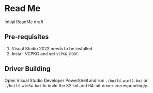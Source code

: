 # Read Me

Initial ReadMe draft

## Pre-requisites 
1. Visual Studio 2022 needs to be installed.
2. Install VCPKG and set `VCPKG_ROOT`.

## Driver Building

Open Visual Studio Developer PowerShell and run `./build_win32.bat` or `./build_win64.bat` to build the 32-bit and 64-bit driver correspondingly.



